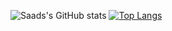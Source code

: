 <!--
**MuhammadSaad0/MuhammadSaad0** is a ✨ _special_ ✨ repository because its `README.md` (this file) appears on your GitHub profile.

Here are some ideas to get you started:

- 🔭 I’m currently working on ...
- 🌱 I’m currently learning ...
- 👯 I’m looking to collaborate on ...
- 🤔 I’m looking for help with ...
- 💬 Ask me about ...
- 📫 How to reach me: ...
- 😄 Pronouns: ...
- ⚡ Fun fact: ...
-->

![Saads's GitHub stats](https://github-readme-stats.vercel.app/api?username=MuhammadSaad0&show=prs_merged&show_icons=true&hide=stars&theme=tokyonight) [![Top Langs](https://github-readme-stats.vercel.app/api/top-langs/?username=MuhammadSaad0&exclude_repo=Chaye_Runner&langs_count=5&layout=compact)](https://github.com/anuraghazra/github-readme-stats)

<!--[![Saad's time stats](https://github-readme-stats.vercel.app/api/wakatime?username=MuhammadSaad0)](https://github.com/anuraghazra/github-readme-stats) -->


